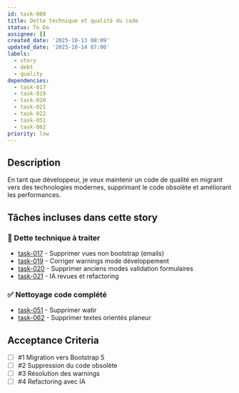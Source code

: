 ```yaml
---
id: task-080
title: Dette technique et qualité du code
status: To Do
assignee: []
created_date: '2025-10-13 08:09'
updated_date: '2025-10-14 07:06'
labels:
  - story
  - debt
  - quality
dependencies:
  - task-017
  - task-019
  - task-020
  - task-021
  - task-022
  - task-051
  - task-062
priority: low
---
```


## Description

<!-- SECTION:DESCRIPTION:BEGIN -->
En tant que développeur, je veux maintenir un code de qualité en migrant vers des technologies modernes, supprimant le code obsolète et améliorant les performances.

## Tâches incluses dans cette story

### 🧹 Dette technique à traiter
- [task-017](task-017) - Supprimer vues non bootstrap (emails)
- [task-019](task-019) - Corriger warnings mode développement
- [task-020](task-020) - Supprimer anciens modes validation formulaires
- [task-021](task-021) - IA revues et refactoring

### ✅ Nettoyage code complété
- [task-051](task-051) - Supprimer watir
- [task-062](task-062) - Supprimer textes orientés planeur
<!-- SECTION:DESCRIPTION:END -->

## Acceptance Criteria
<!-- AC:BEGIN -->
- [ ] #1 Migration vers Bootstrap 5
- [ ] #2 Suppression du code obsolète
- [ ] #3 Résolution des warnings
- [ ] #4 Refactoring avec IA
<!-- AC:END -->
